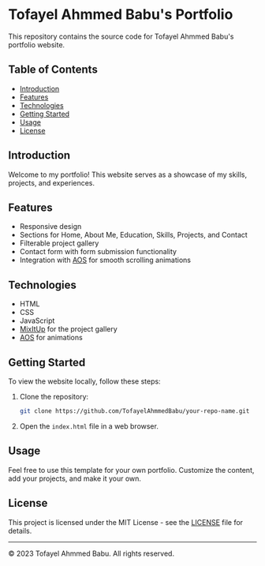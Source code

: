 # Tofayel Ahmmed Babu's Portfolio

This repository contains the source code for Tofayel Ahmmed Babu's portfolio website.

## Table of Contents

- [Introduction](#introduction)
- [Features](#features)
- [Technologies](#technologies)
- [Getting Started](#getting-started)
- [Usage](#usage)
- [License](#license)

## Introduction

Welcome to my portfolio! This website serves as a showcase of my skills, projects, and experiences.

## Features

- Responsive design
- Sections for Home, About Me, Education, Skills, Projects, and Contact
- Filterable project gallery
- Contact form with form submission functionality
- Integration with [AOS](https://github.com/michalsnik/aos) for smooth scrolling animations

## Technologies

- HTML
- CSS
- JavaScript
- [MixItUp](https://github.com/patrickkunka/mixitup) for the project gallery
- [AOS](https://github.com/michalsnik/aos) for animations

## Getting Started

To view the website locally, follow these steps:

1. Clone the repository:

    ```bash
    git clone https://github.com/TofayelAhmmedBabu/your-repo-name.git
    ```

2. Open the `index.html` file in a web browser.

## Usage

Feel free to use this template for your own portfolio. Customize the content, add your projects, and make it your own.

## License

This project is licensed under the MIT License - see the [LICENSE](LICENSE) file for details.

---

&copy; 2023 Tofayel Ahmmed Babu. All rights reserved.
